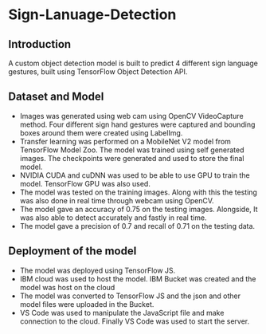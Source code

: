 # Sign-Lanuage-Detection
## Introduction
A custom object detection model is built to predict 4 different sign language gestures, built using TensorFlow Object Detection API.

## Dataset and Model
* Images was generated using web cam using OpenCV VideoCapture method. Four different sign hand gestures were captured and bounding boxes around them were created using LabelImg.
* Transfer learning was performed on a MobileNet V2 model from TensorFlow Model Zoo. The model was trained using self generated images. The checkpoints were generated and used to store the final model.
* NVIDIA CUDA and cuDNN was used to be able to use GPU to train the model. TensorFlow GPU was also used.
* The model was tested on the training images. Along with this the testing was also done in real time through webcam using OpenCV. 
* The model gave an accuracy of 0.75 on the testing images. Alongside, It was also able to detect accurately and fastly in real time.
* The model gave a precision of 0.7 and recall of 0.71 on the testing data.

## Deployment of the model
* The model was deployed using TensorFlow JS.
* IBM cloud was used to host the model. IBM Bucket was created and the model was host on the cloud
* The model was converted to TensorFlow JS and the json and other model files were uploaded in the Bucket.
* VS Code was used to manipulate the JavaScript file and make connection to the cloud. Finally VS Code was used to start the server.
